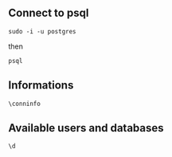 ## Connect to psql
`sudo -i -u postgres`

then

`psql`

## Informations 

`\conninfo`

## Available users and databases

`\d`
